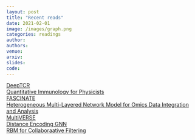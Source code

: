 ```yaml
---
layout: post
title: "Recent reads"
date: 2021-02-01
image: /images/graph.png
categories: readings
author:
authors:
venue:
arxiv:
slides:
code:
---
```

[DeepTCR](https://www.biorxiv.org/content/10.1101/464107v4)\
[Quantitative Immunology for Physicists](https://arxiv.org/abs/1907.03891)\
[FASCINATE](https://dl.acm.org/doi/10.1145/2939672.2939784)\
[Heterogeneous Multi-Layered Network Model for Omics Data Integration and Analysis](https://www.frontiersin.org/articles/10.3389/fgene.2019.01381/full)\
[MultiVERSE](https://arxiv.org/abs/2008.10085)\
[Distance Encoding GNN](https://arxiv.org/abs/2009.00142)\
[RBM for Collaboraative Filtering](https://www.google.com/url?sa=t&rct=j&q=&esrc=s&source=web&cd=&cad=rja&uact=8&ved=2ahUKEwig88WZ84bvAhVDYs0KHbGDBqQQFjABegQIARAD&url=https%3A%2F%2Fwww.cs.toronto.edu%2F~rsalakhu%2Fpapers%2Frbmcf.pdf&usg=AOvVaw1LCLdfYf0jyVuRkz1OiA_W)
